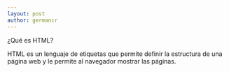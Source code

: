 ```yaml
---
layout: post
author: germancr
---
```

¿Qué es HTML?

HTML es un lenguaje de etiquetas que permite definir la estructura de una página web y le permite al navegador mostrar las páginas.